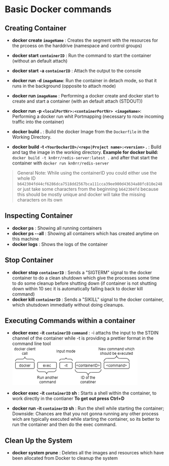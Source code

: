 # Basic Docker commands


## Creating Container
- **docker create `imageName`** : Creates the segment with the resources for the prcoess on the harddrive (namespace and control groups)

- **docker start `containerID`** : Run the command to start the container (without an default attach)

- **docker start -a `containerID`** : Attach the output to the console 

- **docker run -d `imageName`**: Run the container in detach mode, so that it runs in the background (opposite to attach mode)

- **docker run `imageName`** : Performing a docker create and docker start to create and start a container (with an default attach (STDOUT))

- **docker run -p `<localPortNr>:<containerPortNr> <imageName>`**: Performing a docker run whit Portmapping (necessary to route incoming traffic into the container)

- **docker build .** : Build the docker Image from the `Dockerfile` in the Working Directory.

- **docker build -t `<YourDockerID>/<repo|Project name>:<version>` .** : Build and tag the image in the working directory. **Example for docker build:** `docker build -t kn0rr/redis-server:latest .` and after that start the container with `docker run kn0rr/redis-server`

> General Note: While using the containerID you could either use the whole ID `b642304fd44cf6286dca7518dd2567bca111cca39ee900d43634a88fc810e248` or  just take some characters from the beginning `b642304fd` because this should be mostly unique and docker will take the missing characters on its own 
## Inspecting Container
- **docker ps** : Showing all running containers
- **docker ps --all** : Showing all containers which has created anytime on this machine
- **docker logs** : Shows the logs of the container

## Stop Container
- **docker stop `containerID`** :  Sends a "SIGTERM" signal to the docker container to do a clean shutdown which give the processes some time to do some cleanup before shutting down (if container is not shutting down within 10 sec it is automatically falling back to docker kill command)
- **docker kill `containerID`** : Sends a "SIKILL" signal to the docker container, which shutsdown immediatly without doing cleanups.

## Executing Commands within a container
- **docker exec -it `containerID` `command`** : -i attachs the input to the STDIN channel of the container while -t is providing a prettier format in the command line tool
 ![Docker Execute Command](img/docker_execute_command.png)

 - **docker exec -it `containerID` sh** : Starts a shell within the container, to work directly in the contianer **To get out press Ctrl+D**

 - **docker run -it `containerID` sh** : Run the shell while starting the container; Downside: Chances are that you not gonna running any other process wich are typically executed while starting the container, so its better to run the container and then do the exec command.


## Clean Up the System
- **docker system prune** : Deletes all the images and resources which have been allocated from Docker to cleanup the system 
